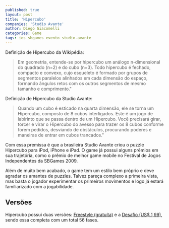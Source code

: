 ```yaml
---
published: true
layout: post
title: 'Hipercubo'
companies: 'Studio Avante'
author: Diego Giacomelli
categories: Game
tags: ios sbgames evento studio-avante
---
```

Definição de Hipercubo da Wikipédia: 
> Em geometria, entende-se por hipercubo um análogo n-dimensional do quadrado (n=2) e do cubo (n=3). Todo hipercubo é fechado, compacto e convexo, cujo esqueleto é formado por grupos de segmentos paralelos alinhados em cada dimensão do espaço, formando ângulos retos com os outros segmentos de mesmo tamanho e comprimento."

Definição de Hipercubo da Studio Avante: 
> Quando um cubo é esticado na quarta dimensão, ele se torna um Hipercubo, composto de 8 cubos interligados. Este é um jogo de labirinto que se passa dentro de um Hipercubo. Você precisará girar, torcer e virar o Hipercubo do avesso para trazer os 8 cubos conforme forem pedidos, desviando de obstáculos, procurando poderes e maneiras de entrar em cubos trancados."
 
Com essa premissa é que a brasileira Studio Avante criou o puzzle Hipercubo para iPod, iPhone e iPad. O game já possui alguns prêmios em sua trajetória, como o prêmio de melhor game mobile no Festival de Jogos Independentes da SBGames 2009.
 
 
Além de  muito bem acabado, o game tem um estilo bem próprio e deve agradar os amantes de puzzles. Talvez pareça complexo a primeira vista, mas basta o jogador experimentar os primeiros movimentos e logo já estará familiarizado com a jogabilidade.

## Versões
Hipercubo possui duas versões: [Freestyle (gratuíta)](http://itunes.com/apps/HipercuboBRFreestyle) e a [Desafio (US$ 1,99)](http://itunes.com/apps/HipercuboBR), sendo essa completa com um total 56 fases.
